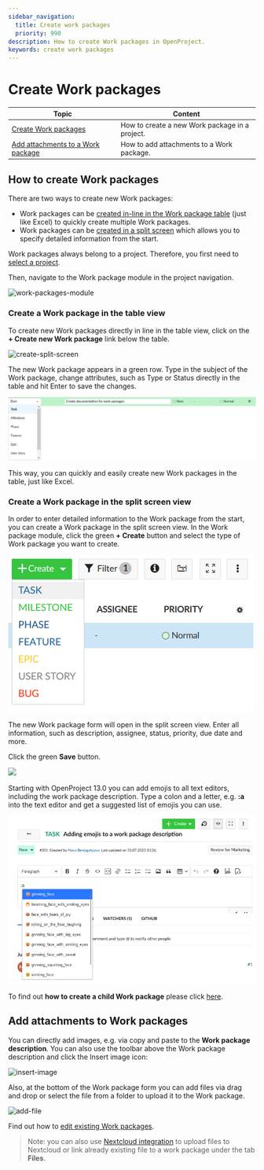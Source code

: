 ```yaml
---
sidebar_navigation:
  title: Create work packages
  priority: 990
description: How to create Work packages in OpenProject.
keywords: create work packages
---
```


# Create Work packages

| Topic                                                                  | Content                                        |
|------------------------------------------------------------------------|------------------------------------------------|
| [Create Work packages](#how-to-create-work-packages)                   | How to create a new Work package in a project. |
| [Add attachments to a Work package](#add-attachments-to-work-packages) | How to add attachments to a Work package.      |

## How to create Work packages

There are two ways to create new Work packages:

- Work packages can be [created in-line in the Work package table](#create-a-work-package-in-the-table-view) (just like Excel) to quickly create multiple Work packages.
- Work packages can be [created in a split screen](#create-a-work-package-in-the-split-screen-view) which allows you to specify detailed information from the start.

Work packages always belong to a project. Therefore, you first need to [select a project](../../../getting-started/projects/#open-an-existing-project).

Then, navigate to the Work package module in the project navigation.

![work-packages-module](1566302949658.png)



### Create a Work package in the table view

To create new Work packages directly in line in the table view, click on the **+ Create new Work package** link below the table.

![create-split-screen](create-split-screen.png)

The new Work package appears in a green row. Type in the subject of the Work package, change attributes, such as Type or Status directly in the table and hit Enter to save the changes.

![create-work-package-list](1566303144875.png)

This way, you can quickly and easily create new Work packages in the table, just like Excel.

### Create a Work package in the split screen view

In order to enter detailed information to the Work package from the start, you can create a Work package in the split screen view. In the Work package module, click the green **+ Create** button and select the type of Work package you want to create.

![select-work-package-type](1566303633018.png)

The new Work package form will open in the split screen view. Enter all information, such as description, assignee, status, priority, due date and more.

Click the green **Save** button.

![](1566303947314.png)



Starting with OpenProject 13.0 you can add emojis to all text editors, including the work package description. Type a colon and a letter, e.g. **:a** into the text editor and get a suggested list of emojis you can use.

![openproject_user_guide_wp_description_emojis](openproject_user_guide_wp_description_emojis.png)

To find out **how to create a child Work package** please click [here](../work-package-relations-hierarchies/#add-a-child-work-package).



## Add attachments to Work packages

You can directly add images, e.g. via copy and paste to the **Work package description**. You can also use the toolbar above the Work package description and click the Insert image icon:

![insert-image](1566304978459.png)

Also, at the bottom of the Work package form you can add files via drag and drop or select the file from a folder to upload it to the Work package.

![add-file](1566305040178.png)

Find out how to [edit existing Work packages](../edit-work-package).

> Note: you can also use [Nextcloud integration](../../nextcloud-integration/) to upload files to Nextcloud or link already existing file to a work package under the tab **Files**.
